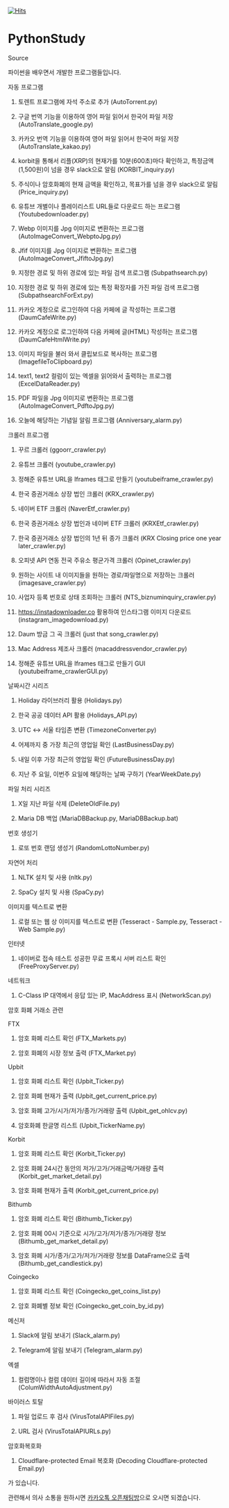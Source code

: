 [![Hits](https://hits.seeyoufarm.com/api/count/incr/badge.svg?url=https%3A%2F%2Fgithub.com%2FWonSeokChoi-Unicorn%2FPythonStudy&count_bg=%2379C83D&title_bg=%23555555&icon=&icon_color=%23E7E7E7&title=hits&edge_flat=false)](https://hits.seeyoufarm.com)
# PythonStudy
Source

파이썬을 배우면서 개발한 프로그램들입니다.

자동 프로그램

1. 토렌트 프로그램에 자석 주소로 추가 (AutoTorrent.py)

2. 구글 번역 기능을 이용하여 영어 파일 읽어서 한국어 파일 저장 (AutoTranslate_google.py)

3. 카카오 번역 기능을 이용하여 영어 파일 읽어서 한국어 파일 저장 (AutoTranslate_kakao.py)

4. korbit을 통해서 리플(XRP)의 현재가를 10분(600초)마다 확인하고, 특정금액(1,500원)이 넘을 경우 slack으로 알림 (KORBIT_inquiry.py)

5. 주식이나 암호화폐의 현재 금액을 확인하고, 목표가를 넘을 경우 slack으로 알림 (Price_inquiry.py)

6. 유튜브 개별이나 플레이리스트 URL들로 다운로드 하는 프로그램 (Youtubedownloader.py)

7. Webp 이미지를 Jpg 이미지로 변환하는 프로그램 (AutoImageConvert_WebptoJpg.py) 

8. Jfif 이미지를 Jpg 이미지로 변환하는 프로그램 (AutoImageConvert_JfiftoJpg.py)

9. 지정한 경로 및 하위 경로에 있는 파일 검색 프로그램 (Subpathsearch.py)

10. 지정한 경로 및 하위 경로에 있는 특정 확장자를 가진 파일 검색 프로그램 (SubpathsearchForExt.py)

11. 카카오 계정으로 로그인하여 다음 카페에 글 작성하는 프로그램 (DaumCafeWrite.py)

12. 카카오 계정으로 로그인하여 다음 카페에 글(HTML) 작성하는 프로그램 (DaumCafeHtmlWrite.py)

13. 이미지 파일을 불러 와서 클립보드로 복사하는 프로그램 (ImagefileToClipboard.py)

14. text1, text2 컬럼이 있는 엑셀을 읽어와서 출력하는 프로그램 (ExcelDataReader.py)

15. PDF 파일을 Jpg 이미지로 변환하는 프로그램 (AutoImageConvert_PdftoJpg.py)

16. 오늘에 해당하는 기념일 알림 프로그램 (Anniversary_alarm.py)


크롤러 프로그램

1. 꾸르 크롤러 (ggoorr_crawler.py)

2. 유튜브 크롤러 (youtube_crawler.py)

3. 정해준 유튜브 URL을 Iframes 태그로 만들기 (youtubeiframe_crawler.py)

4. 한국 증권거래소 상장 법인 크롤러 (KRX_crawler.py)

5. 네이버 ETF 크롤러 (NaverEtf_crawler.py)

6. 한국 증권거래소 상장 법인과 네이버 ETF 크롤러 (KRXEtf_crawler.py)

7. 한국 증권거래소 상장 법인의 1년 뒤 종가 크롤러 (KRX Closing price one year later_crawler.py)

8. 오피넷 API 연동 전국 주유소 평균가격 크롤러 (Opinet_crawler.py)

9. 원하는 사이트 내 이미지들을 원하는 경로/파일명으로 저장하는 크롤러 (imagesave_crawler.py)

10. 사업자 등록 번호로 상태 조회하는 크롤러 (NTS_biznuminquiry_crawler.py)

11. https://instadownloader.co 활용하여 인스타그램 이미지 다운로드 (instagram_imagedownload.py)

12. Daum 방금 그 곡 크롤러 (just that song_crawler.py)

13. Mac Address 제조사 크롤러 (macaddressvendor_crawler.py)

14. 정해준 유튜브 URL을 Iframes 태그로 만들기 GUI (youtubeiframe_crawlerGUI.py)


날짜시간 시리즈

1. Holiday 라이브러리 활용 (Holidays.py)

2. 한국 공공 데이터 API 활용 (Holidays_API.py)

3. UTC <-> 서울 타임존 변환 (TimezoneConverter.py)

4. 어제까지 중 가장 최근의 영업일 확인 (LastBusinessDay.py)

5. 내일 이후 가장 최근의 영업일 확인 (FutureBusinessDay.py)

6. 지난 주 요일, 이번주 요일에 해당하는 날짜 구하기 (YearWeekDate.py)


파일 처리 시리즈

1. X일 지난 파일 삭제 (DeleteOldFile.py)

2. Maria DB 백업 (MariaDBBackup.py, MariaDBBackup.bat)


번호 생성기

1. 로또 번호 랜덤 생성기 (RandomLottoNumber.py)


자연어 처리

1. NLTK 설치 및 사용 (nltk.py)

2. SpaCy 설치 및 사용 (SpaCy.py)


이미지를 텍스트로 변환

1. 로컬 또는 웹 상 이미지를 텍스트로 변환 (Tesseract - Sample.py, Tesseract - Web Sample.py)


인터넷

1. 네이버로 접속 테스트 성공한 무료 프록시 서버 리스트 확인 (FreeProxyServer.py)


네트워크

1. C-Class IP 대역에서 응답 있는 IP, MacAddress 표시 (NetworkScan.py)


암호 화폐 거래소 관련

FTX

1. 암호 화폐 리스트 확인 (FTX_Markets.py)

2. 암호 화폐의 시장 정보 출력 (FTX_Market.py)

Upbit

1. 암호 화폐 리스트 확인 (Upbit_Ticker.py)

2. 암호 화폐 현재가 출력 (Upbit_get_current_price.py)

3. 암호 화폐 고가/시가/저가/종가/거래량 출력 (Upbit_get_ohlcv.py)

4. 암호화폐 한글명 리스트 (Upbit_TickerName.py)

Korbit

1. 암호 화폐 리스트 확인 (Korbit_Ticker.py)

2. 암호 화폐 24시간 동안의 저가/고가/거래금액/거래량 출력 (Korbit_get_market_detail.py)

3. 암호 화폐 현재가 출력 (Korbit_get_current_price.py)

Bithumb

1. 암호 화폐 리스트 확인 (Bithumb_Ticker.py)

2. 암호 화폐 00시 기준으로 시가/고가/저가/종가/거래량 정보 (Bithumb_get_market_detail.py)

3. 암호 화폐 시가/종가/고가/저가/거래량 정보를 DataFrame으로 출력 (Bithumb_get_candlestick.py)

Coingecko

1. 암호 화폐 리스트 확인 (Coingecko_get_coins_list.py)

2. 암호 화폐별 정보 확인 (Coingecko_get_coin_by_id.py)

메신저

1. Slack에 알림 보내기 (Slack_alarm.py)

2. Telegram에 알림 보내기 (Telegram_alarm.py)

엑셀

1. 컬럼명이나 컬럼 데이터 길이에 따라서 자동 조절 (ColumWidthAutoAdjustment.py)

바이러스 토탈

1. 파일 업로드 후 검사 (VirusTotalAPIFiles.py)

2. URL 검사 (VirusTotalAPIURLs.py)

암호화복호화

1. Cloudflare-protected Email 복호화 (Decoding Cloudflare-protected Email.py)

가 있습니다.


관련해서 의사 소통을 원하시면 <a target=_blank href="https://open.kakao.com/o/g6F0DYfe">카카오톡 오픈채팅방</a>으로 오시면 되겠습니다.